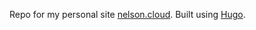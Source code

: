 Repo for my personal site [nelson.cloud](https://nelson.cloud). Built using [Hugo](https://gohugo.io).